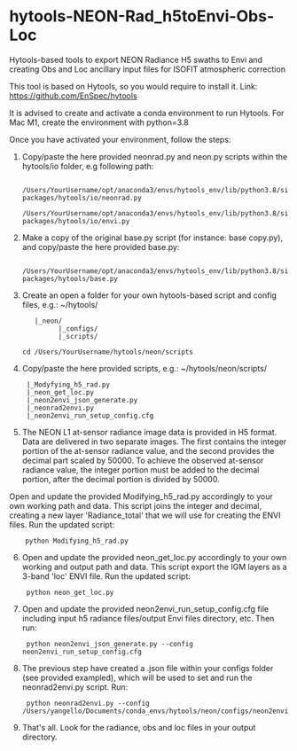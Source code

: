 # hytools-NEON-Rad_h5toEnvi-Obs-Loc
Hytools-based tools to export NEON Radiance H5 swaths to Envi and creating Obs and Loc ancillary input files for ISOFIT atmospheric correction

This tool is based on Hytools, so you would require to install it. Link: https://github.com/EnSpec/hytools

It is advised to create and activate a conda environment to run Hytools. For Mac M1, create the environment with python=3.8 

Once you have activated your environment, follow the steps:

1. Copy/paste the here provided neonrad.py and neon.py scripts within the hytools/io folder, e.g following path:

          /Users/YourUsername/opt/anaconda3/envs/hytools_env/lib/python3.8/site-packages/hytools/io/neonrad.py
          /Users/YourUsername/opt/anaconda3/envs/hytools_env/lib/python3.8/site-packages/hytools/io/envi.py

3. Make a copy of the original base.py script (for instance: base copy.py), and copy/paste the here provided base.py:

         /Users/YourUsername/opt/anaconda3/envs/hytools_env/lib/python3.8/site-packages/hytools/base.py


5. Create an open a folder for your own hytools-based script and config files, e.g.:
~/hytools/
          
          |_neon/
                |_configs/
                |_scripts/
               
       cd /Users/YourUsername/hytools/neon/scripts

4. Copy/paste the here provided scripts, e.g.: ~/hytools/neon/scripts/

        |_Modyfying_h5_rad.py
        |_neon_get_loc.py
        |_neon2envi_json_generate.py
        |_neonrad2envi.py
        |_neon2envi_run_setup_config.cfg

5. The NEON L1 at-sensor radiance image data is provided in H5 format. Data are delivered in two separate images. The first contains the integer portion of the at-sensor radiance value, and the second provides the decimal part scaled by 50000. To achieve the observed at-sensor radiance value, the integer portion must be added to the decimal portion, after the decimal portion is divided by 50000. 

Open and update the provided Modifying_h5_rad.py accordingly to your own working path and data. This script joins the integer and decimal, creating a new layer 'Radiance_total' that we will use for creating the ENVI files. Run the updated script:

        python Modifying_h5_rad.py
        
6. Open and update the provided neon_get_loc.py accordingly to your own working and output path and data. This script export the IGM layers as a 3-band 'loc' ENVI file. Run the updated script:

        python neon_get_loc.py

7. Open and update the provided neon2envi_run_setup_config.cfg file including input h5 radiance files/output Envi files directory, etc. Then run:

        python neon2envi_json_generate.py --config neon2envi_run_setup_config.cfg

8. The previous step have created a .json file within your configs folder (see provided exampled), which will be used to set and run the neonrad2envi.py script. Run:

        python neonrad2envi.py --config /Users/yangello/Documents/conda_envs/hytools/neon/configs/neon2envi_config.json

9. That's all. Look for the radiance, obs and loc files in your output directory. 
